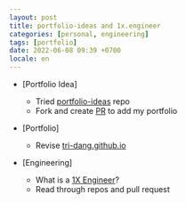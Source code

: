 ```yaml
---
layout: post
title: portfolio-ideas and 1x.engineer
categories: [personal, engineering]
tags: [portfolio]
date: 2022-06-08 09:39 +0700
locale: en
---
```

- [Portfolio Idea]
  + Tried [portfolio-ideas](https://eke.hashnode.dev/portfolio-ideas-an-open-source-repository-for-inspiration) repo
  + Fork and create [PR](https://github.com/Evavic44/portfolio-ideas/pull/57) to add my portfolio

- [Portfolio]
  + Revise [tri-dang.github.io](https://tri-dang.github.io/)

- [Engineering]
  + What is a [1X Engineer](https://1x.engineer/)?
  + Read through repos and pull request
